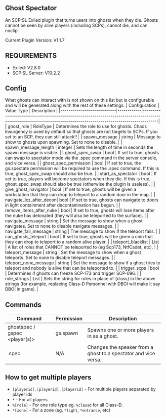 ## Ghost Spectator
An SCP:SL Exiled plugin that turns users into ghosts when they die. Ghosts cannot be seen by alive players (including SCPs), cannot die, and can noclip.

Current Plugin Version: V1.1.7

## REQUIREMENTS
* Exiled: V2.8.0
* SCP:SL Server: V10.2.2

## Config
What ghosts can interact with is not shown on this list but is configurable and will be generated along with the rest of these settings.
| Configuration              | Value Type | Description                                                                                                                                                        |
|----------------------------|------------|--------------------------------------------------------------------------------------------------------------------------------------------------------------------|
| ghost\_role                | RoleType   | Determines the role to use for ghosts. Chaos Insurgency is used by default so that ghosts are not targets to SCPs. If you set to an SCP, they can still attack!!   |
| spawn\_message             | string     | Message to show to ghosts upon spawning\. Set to none to disable\.                                                                                                 |
| spawn\_message\_length     | integer    | Sets the length of time in seconds the spawn message is visible\.                                                                                                  |
| ghost\_spec\_swap          | bool       | If set to true, ghosts can swap to spectator mode via the \.spec command in the server console, and vice versa\.                                                   |
| ghost\_spec\_permission    | bool       | If set to true, the gs.spectate permission will be required to use the .spec command. If this is true, ghost_spec_swap should also be true.                        |
| start\_as\_spectator       | bool       | If set to true, players will become spectators when they die. If this is true, ghost_spec_swap should also be true (otherwise the plugin is useless).              |
| give\_ghost\_navigator     | bool       | If set to true, ghosts will be given a workstation that they can drop to teleport to a random door in the map.                                                     |
| navigate\_lcz\_after\_decon| bool       | If set to true, ghosts can navigate to doors in light containment after decontamination has begun\.                                                                |
| remove\_items\_after\_nuke | bool       | If set to true, ghosts will lose items after the nuke has detonated (they will also be teleported to the surface).                                                 |
| navigate\_message          | string     | Set the message to show when a ghost navigates\. Set to none to disable navigate messages\.                                                                        |
| navigate\_fail\_message    | string     | The message to show if the teleport fails\.                                                                                                                        |
| can\_ghosts\_teleport      | bool       | If set to true, ghosts will be given a coin that they can drop to teleport to a random alive player\.                                                              |
| teleport\_blacklist        | List       | A list of roles that CANNOT be teleported to \(eg Scp173, NtfCadet, etc\)\.                                                                                        |
| teleport\_message          | string     | Set the message to show when a ghost teleports\. Set to none to disable teleport messages\.                                                                        |
| teleport\_none\_message    | string     | Set the message to show if a ghost tries to teleport and nobody is alive that can be teleported to\.                                                               |
| trigger\_scps              | bool       | Determines if ghosts can freeze SCP\-173 and trigger SCP\-096\.                                                                                                    |
| role\_strings              | List       | Sets the string for roles in place of \{class\} in the above strings \(for example, replacing Class-D Personnel with DBOI will make it say DBOI in game\)\.        |

## Commands
| Command                         | Permission | Description                                                      |
|---------------------------------|------------|------------------------------------------------------------------|
| ghostspec / gspec <player\(s\)> | gs\.spawn  | Spawns one or more players in as a ghost\.                       |
| .spec                           | N/A        | Changes the speaker from a ghost to a spectator and vice versa\. |

## How to get multiple players
- `[playerid].[playerid].[playerid]` - For multiple players separated by player ids
- `*` - For all players
- `%[role]` - For one role type eg. `%classd` for all Class-D.
- `*[zone]` - For a zone (eg. `*light`, `*entrance`, etc)